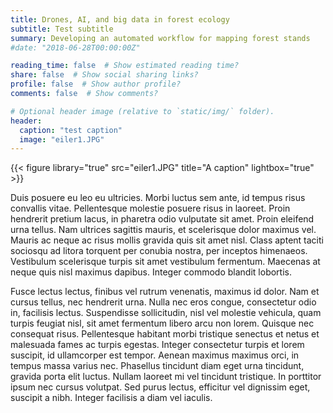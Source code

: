 ```yaml
---
title: Drones, AI, and big data in forest ecology
subtitle: Test subtitle
summary: Developing an automated workflow for mapping forest stands
#date: "2018-06-28T00:00:00Z"

reading_time: false  # Show estimated reading time?
share: false  # Show social sharing links?
profile: false  # Show author profile?
comments: false  # Show comments?

# Optional header image (relative to `static/img/` folder).
header:
  caption: "test caption"
  image: "eiler1.JPG"
---
```


{{< figure library="true" src="eiler1.JPG" title="A caption" lightbox="true" >}}

Duis posuere eu leo eu ultricies. Morbi luctus sem ante, id tempus risus convallis vitae. Pellentesque molestie posuere risus in laoreet. Proin hendrerit pretium lacus, in pharetra odio vulputate sit amet. Proin eleifend urna tellus. Nam ultrices sagittis mauris, et scelerisque dolor maximus vel. Mauris ac neque ac risus mollis gravida quis sit amet nisl. Class aptent taciti sociosqu ad litora torquent per conubia nostra, per inceptos himenaeos. Vestibulum scelerisque turpis sit amet vestibulum fermentum. Maecenas at neque quis nisl maximus dapibus. Integer commodo blandit lobortis.

Fusce lectus lectus, finibus vel rutrum venenatis, maximus id dolor. Nam et cursus tellus, nec hendrerit urna. Nulla nec eros congue, consectetur odio in, facilisis lectus. Suspendisse sollicitudin, nisl vel molestie vehicula, quam turpis feugiat nisl, sit amet fermentum libero arcu non lorem. Quisque nec consequat risus. Pellentesque habitant morbi tristique senectus et netus et malesuada fames ac turpis egestas. Integer consectetur turpis et lorem suscipit, id ullamcorper est tempor. Aenean maximus maximus orci, in tempus massa varius nec. Phasellus tincidunt diam eget urna tincidunt, gravida porta elit luctus. Nullam laoreet mi vel tincidunt tristique. In porttitor ipsum nec cursus volutpat. Sed purus lectus, efficitur vel dignissim eget, suscipit a nibh. Integer facilisis a diam vel iaculis.
